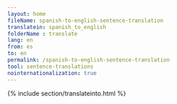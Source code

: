 ```yaml
---
layout: home
fileName: spanish-to-english-sentence-translation
translatein: spanish_to_english
folderName : translate
lang: en
from: es
to: en
permalink: /spanish-to-english-sentence-translation
tool: sentence-translations
nointernationalization: true
---
```

{% include section/translateinto.html %}
